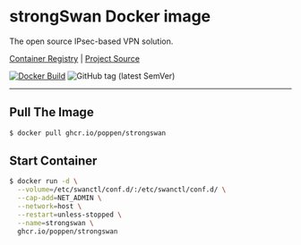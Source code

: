 # strongSwan Docker image

The open source IPsec-based VPN solution.

[Container Registry](https://ghcr.io/poppen/strongswan)&nbsp;|&nbsp;[Project Source](https://github.com/strongswan/strongswan)

[![Docker Build](https://github.com/poppen/docker-strongswan/actions/workflows/push.yml/badge.svg)](https://github.com/poppen/docker-strongswan/actions/workflows/push.yml)
![GitHub tag (latest SemVer)](https://img.shields.io/github/v/tag/poppen/docker-strongswan)

---

## Pull The Image

```bash
$ docker pull ghcr.io/poppen/strongswan
```

## Start Container

```bash
$ docker run -d \
  --volume=/etc/swanctl/conf.d/:/etc/swanctl/conf.d/ \
  --cap-add=NET_ADMIN \
  --network=host \
  --restart=unless-stopped \
  --name=strongswan \
  ghcr.io/poppen/strongswan
```
